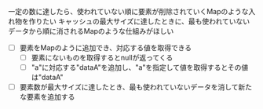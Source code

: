 一定の数に達したら、使われていない順に要素が削除されていくMapのような入れ物を作りたい
キャッシュの最大サイズに達したときに、最も使われていないデータから順に消されるMapのような仕組みがほしい

- [ ] 要素をMapのように追加でき、対応する値を取得できる
    - [ ] 要素にないものを取得するとnullが返ってくる
    - [ ] "a"に対応する"dataA"を追加し、"a"を指定して値を取得するとその値は"dataA"

- [ ] 要素数が最大サイズに達したとき、最も使われていないデータを消して新たな要素を追加する 
